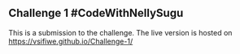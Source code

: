 ## Challenge 1 #CodeWithNellySugu

This is a submission to the challenge. The live version is hosted on 
https://vsifiwe.github.io/Challenge-1/